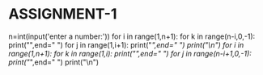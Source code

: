 # ASSIGNMENT-1
n=int(input('enter a number:'))
for i in range(1,n+1):
    for k in range(n-i,0,-1):
        print("",end="  ")
    for j in range(1,i+1):
    print("*",end="  ")
 print("\n")
 for i in range(1,n+1):
     for k in range(1,i):
         print("",end="  ")
    for j in range(n-i+1,0,-1):
    print("*",end="  ") 
print("\n")
